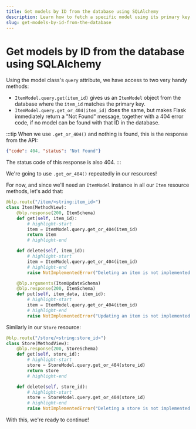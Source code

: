 ```yaml
---
title: Get models by ID from the database using SQLAlchemy
description: Learn how to fetch a specific model using its primary key column, and how to return a 404 page if it isn't found.
slug: get-models-by-id-from-the-database
---
```


# Get models by ID from the database using SQLAlchemy

Using the model class's `query` attribute, we have access to two very handy methods:

- `ItemModel.query.get(item_id)` gives us an `ItemModel` object from the database where the `item_id` matches the primary key.
- `ItemModel.query.get_or_404(item_id)` does the same, but makes Flask immediately return a "Not Found" message, together with a 404 error code, if no model can be found with that ID in the database.

:::tip
When we use `.get_or_404()` and nothing is found, this is the response from the API:

```json
{"code": 404, "status": "Not Found"}
```

The status code of this response is also 404.
:::

We're going to use `.get_or_404()` repeatedly in our resources!

For now, and since we'll need an `ItemModel` instance in all our `Item` resource methods, let's add that:

```python title="resources/item.py"
@blp.route("/item/<string:item_id>")
class Item(MethodView):
    @blp.response(200, ItemSchema)
    def get(self, item_id):
        # highlight-start
        item = ItemModel.query.get_or_404(item_id)
        return item
        # highlight-end

    def delete(self, item_id):
        # highlight-start
        item = ItemModel.query.get_or_404(item_id)
        # highlight-end
        raise NotImplementedError("Deleting an item is not implemented.")

    @blp.arguments(ItemUpdateSchema)
    @blp.response(200, ItemSchema)
    def put(self, item_data, item_id):
        # highlight-start
        item = ItemModel.query.get_or_404(item_id)
        # highlight-end
        raise NotImplementedError("Updating an item is not implemented.")
```

Similarly in our `Store` resource:

```python title="resources/store.py"
@blp.route("/store/<string:store_id>")
class Store(MethodView):
    @blp.response(200, StoreSchema)
    def get(self, store_id):
        # highlight-start
        store = StoreModel.query.get_or_404(store_id)
        return store
        # highlight-end

    def delete(self, store_id):
        # highlight-start
        store = StoreModel.query.get_or_404(store_id)
        # highlight-end
        raise NotImplementedError("Deleting a store is not implemented.")
```

With this, we're ready to continue!
